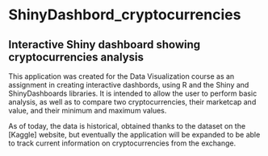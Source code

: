 # ShinyDashbord_cryptocurrencies
## Interactive Shiny dashboard showing cryptocurrencies analysis  
This application was created for the Data Visualization course as an assignment in creating interactive dashbords, using R and the Shiny and ShinyDashboards libraries. 
It is intended to allow the user to perform basic analysis, as well as to compare two cryptocurrencies, their marketcap and value, and their minimum and maximum values.

As of today, the data is historical, obtained thanks to the dataset on the [Kaggle] website, but eventually the application will be expanded to be able to track current information on cryptocurrencies from the exchange. 
